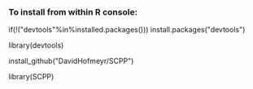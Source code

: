 ### To install from within R console:

if(!("devtools"%in%installed.packages())) install.packages("devtools")

library(devtools)

install_github("DavidHofmeyr/SCPP")

library(SCPP)

